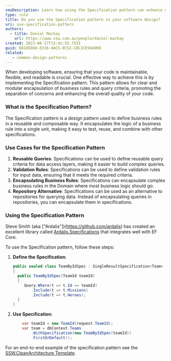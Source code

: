 ```yaml
---
seoDescription: Learn how using the Specification pattern can enhance maintainability, flexibility, and readability in software development.
type: rule
title: Do you use the Specification pattern in your software design?
uri: use-specification-pattern
authors:
  - title: Daniel Mackay
    url: https://www.ssw.com.au/people/daniel-mackay
created: 2023-06-17T13:42:55.753Z
guid: D81A5868-E316-4AC5-8C52-CBC3CE944908
related:
   - common-design-patterns
---
```


When developing software, ensuring that your code is maintainable, flexible, and readable is crucial. One effective way to achieve this is by implementing the Specification pattern. This pattern allows for clear and modular encapsulation of business rules and query criteria, promoting the separation of concerns and enhancing the overall quality of your code.

<!--endintro-->

### What is the Specification Pattern?

The Specification pattern is a design pattern used to define business rules in a reusable and composable way. It encapsulates the logic of a business rule into a single unit, making it easy to test, reuse, and combine with other specifications.

### Use Cases for the Specification Pattern

1. **Reusable Queries**: Specifications can be used to define reusable query criteria for data access layers, making it easier to build complex queries.
2. **Validation Rules**: Specifications can be used to define validation rules for input data, ensuring that it meets the required criteria.
3. **Encapsulating Business Rules**: Specifications can encapsulate complex business rules in the Domain where most business logic should go.
4. **Repository Alternative**: Specifications can be used as an alternative to repositories for querying data.  Instead of encapsulating queries in repositories, you can encapsulate them in specifications.

### Using the Specification Pattern

Steve Smith (aka ["Ardalis"])(https://github.com/ardalis) has created an excellent library called [Ardalis.Specifications](https://github.com/ardalis/Specification) that integrates well with EF Core.

To use the Specification pattern, follow these steps:

1. **Define the Specification**:

    ```csharp
   public sealed class TeamByIdSpec : SingleResultSpecification<Team>
   {
      public TeamByIdSpec(TeamId teamId)
      {
         Query.Where(t => t.Id == teamId)
            .Include(t => t.Missions)
            .Include(t => t.Heroes);
      }
   }
    ```

2. **Use Specification**:

    ```csharp
        var teamId = new TeamId(request.TeamId);
        var team = dbContext.Teams
            .WithSpecification(new TeamByIdSpec(teamId))
            .FirstOrDefault();
    ```

For an end-to-end example of the specification pattern see the [SSW.CleanArchitecture Template](https://github.com/SSWConsulting/SSW.CleanArchitecture).

